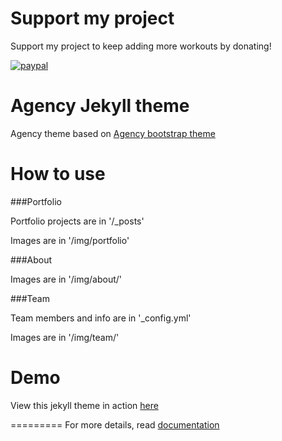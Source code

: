 # Support my project

Support my project to keep adding more workouts by donating!

[![paypal](https://www.paypalobjects.com/en_US/i/btn/btn_donateCC_LG.gif)](https://www.buymeacoffee.com/nikolaandro)


Agency Jekyll theme
====================

Agency theme based on [Agency bootstrap theme ](https://startbootstrap.com/template-overviews/agency/)

# How to use

###Portfolio 

Portfolio projects are in '/_posts'

Images are in '/img/portfolio'

###About

Images are in '/img/about/'

###Team

Team members and info are in '_config.yml'

Images are in '/img/team/'


# Demo

View this jekyll theme in action [here](https://y7kim.github.io/agency-jekyll-theme)

=========
For more details, read [documentation](http://jekyllrb.com/)
